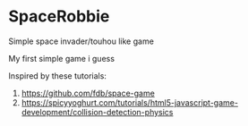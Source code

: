 # SpaceRobbie
Simple space invader/touhou like game

My first simple game i guess

Inspired by these tutorials:
1. https://github.com/fdb/space-game
2. https://spicyyoghurt.com/tutorials/html5-javascript-game-development/collision-detection-physics

